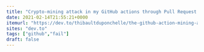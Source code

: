 ```yaml
---
title: "Crypto-mining attack in my GitHub actions through Pull Request - DEV Community"
date: 2021-02-14T21:55:21+0000
itemurl: "https://dev.to/thibaultduponchelle/the-github-action-mining-attack-through-pull-request-2lmc"
sites: "dev.to"
tags: ["github","fail"]
draft: false
---
```

